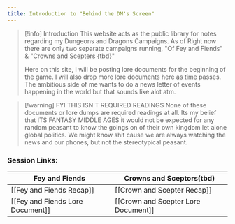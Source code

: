 ```yaml
---
title: Introduction to "Behind the DM's Screen"
---
```


>[!info] Introduction
>This website acts as the public library for notes regarding my Dungeons and Dragons Campaigns. As of Right now there are only two separate campaigns running, "Of Fey and Fiends" & "Crowns and Scepters {tbd}" 
>
>Here on this site, I will be posting lore documents for the beginning of the game. I will also drop more lore documents here as time passes. The ambitious side of me wants to do a news letter of events happening in the world but that sounds like alot atm.

>[!warning] FYI THIS ISN'T REQUIRED READINGS
>None of these documents or lore dumps are required readings at all. Its my belief that ITS FANTASY MIDDLE AGES it would not be expected for any random peasant to know the goings on of their own kingdom let alone global politics. We might know shit cause we are always watching the news and our phones, but not the stereotypical peasant.

### Session Links:
| Fey and Fiends                   | Crowns and Sceptors(tbd)            |
| -------------------------------- | ----------------------------------- |
| [[Fey and Fiends Recap]]         | [[Crown and Scepter Recap]]         |
| [[Fey and Fiends Lore Document]] | [[Crown and Scepter Lore Document]] |
